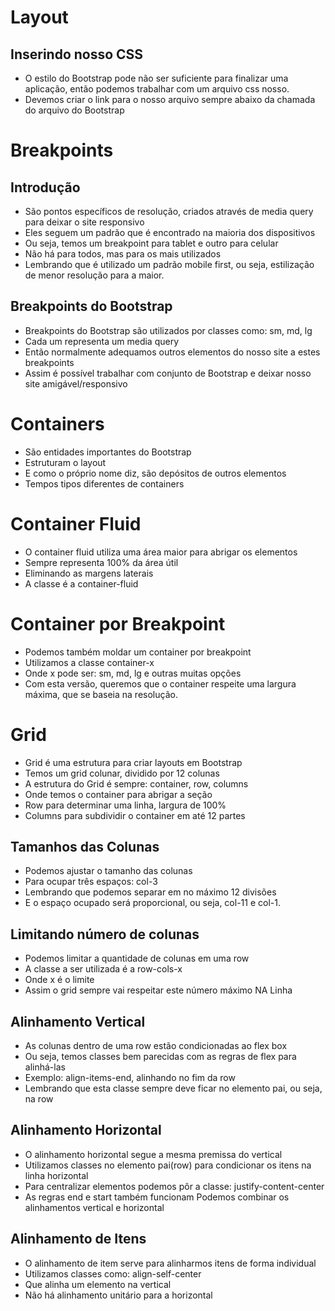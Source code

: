 # Layout

## Inserindo nosso CSS

- O estilo do Bootstrap pode não ser suficiente para finalizar uma aplicação, então podemos trabalhar com um arquivo css nosso.
- Devemos criar o link para o nosso arquivo sempre abaixo da chamada do arquivo do Bootstrap

# Breakpoints

## Introdução

- São pontos específicos de resolução, criados através de media query para deixar o site responsivo
- Eles seguem um padrão que é encontrado na maioria dos dispositivos
- Ou seja, temos um breakpoint para tablet e outro para celular
- Não há para todos, mas para os mais utilizados
- Lembrando que é utilizado um padrão mobile first, ou seja, estilização de menor resolução para a maior.

## Breakpoints do Bootstrap

- Breakpoints do Bootstrap são utilizados por classes como: sm, md, lg
- Cada um representa um media query
- Então normalmente adequamos outros elementos do nosso site a estes breakpoints
- Assim é possível trabalhar com conjunto de Bootstrap e deixar nosso site amigável/responsivo

# Containers

- São entidades importantes do Bootstrap
- Estruturam o layout
- E como o próprio nome diz, são depósitos de outros elementos
- Tempos tipos diferentes de containers

# Container Fluid

- O container fluid utiliza uma área maior para abrigar os elementos
- Sempre representa 100% da área útil
- Eliminando as margens laterais
- A classe é a container-fluid

# Container por Breakpoint

- Podemos também moldar um container por breakpoint
- Utilizamos a classe container-x
- Onde x pode ser: sm, md, lg e outras muitas opções
- Com esta versão, queremos que o container respeite uma largura máxima, que se baseia na resolução.

# Grid

- Grid é uma estrutura para criar layouts em Bootstrap
- Temos um grid colunar, dividido por 12 colunas
- A estrutura do Grid é sempre: container, row, columns
- Onde temos o container para abrigar a seção
- Row para determinar uma linha, largura de 100%
- Columns para subdividir o container em até 12 partes

## Tamanhos das Colunas

- Podemos ajustar o tamanho das colunas
- Para ocupar três espaços: col-3
- Lembrando que podemos separar em no máximo 12 divisões
- E o espaço ocupado será proporcional, ou seja, col-11 e col-1.

## Limitando número de colunas

- Podemos limitar a quantidade de colunas em uma row
- A classe a ser utilizada é a row-cols-x
- Onde x é o limite
- Assim o grid sempre vai respeitar este número máximo NA Linha

## Alinhamento Vertical

- As colunas dentro de uma row estão condicionadas ao flex box
- Ou seja, temos classes bem parecidas com as regras de flex para alinhá-las
- Exemplo: align-items-end, alinhando no fim da row
- Lembrando que esta classe sempre deve ficar no elemento pai, ou seja, na row

## Alinhamento Horizontal

- O alinhamento horizontal segue a mesma premissa do vertical
- Utilizamos classes no elemento pai(row) para condicionar os itens na linha horizontal
- Para centralizar elementos podemos pôr a classe: justify-content-center
- As regras end e start também funcionam
Podemos combinar os alinhamentos vertical e horizontal

## Alinhamento de Itens

- O alinhamento de item serve para alinharmos itens de forma individual
- Utilizamos classes como: align-self-center
- Que alinha um elemento na vertical
- Não há alinhamento unitário para a horizontal